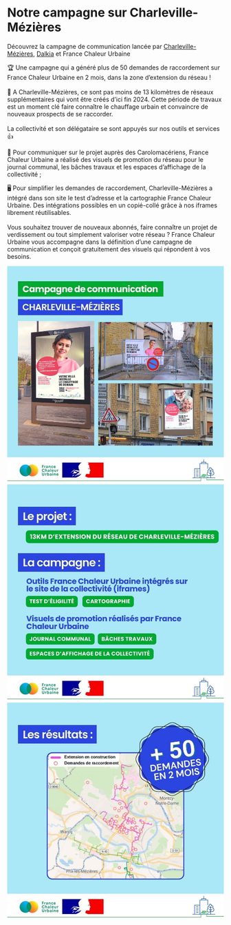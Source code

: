 # Notre campagne sur Charleville-Mézières

Découvrez la campagne de communication lancée par [Charleville-Mézières](https://www.charleville-mezieres.fr/extension-du-chauffage-urbain), [Dalkia](https://www.dalkia.fr/) et France Chaleur Urbaine

🏆 Une campagne qui a généré plus de 50 demandes de raccordement sur France Chaleur Urbaine en 2 mois, dans la zone d’extension du réseau !\
\
🚧 A Charleville-Mézières, ce sont pas moins de 13 kilomètres de réseaux supplémentaires qui vont être créés d’ici fin 2024. Cette période de travaux est un moment clé faire connaître le chauffage urbain et convaincre de nouveaux prospects de se raccorder.\
\
La collectivité et son délégataire se sont appuyés sur nos outils et services :thumbsup:

📢 Pour communiquer sur le projet auprès des Carolomacériens, France Chaleur Urbaine a réalisé des visuels de promotion du réseau pour le journal communal, les bâches travaux et les espaces d’affichage de la collectivité ;

🖥️ Pour simplifier les demandes de raccordement, Charleville-Mézières a intégré dans son site le test d’adresse et la cartographie France Chaleur Urbaine. Des intégrations possibles en un copié-collé grâce à nos iframes librement réutilisables.\
\
Vous souhaitez trouver de nouveaux abonnés, faire connaître un projet de verdissement ou tout simplement valoriser votre réseau ? France Chaleur Urbaine vous accompagne dans la définition d’une campagne de communication et conçoit gratuitement des visuels qui répondent à vos besoins.

![](<.gitbook/assets/1 (2).jpg>)![](<.gitbook/assets/2 (2).jpg>)![](<.gitbook/assets/3 (1) (1).jpg>)
